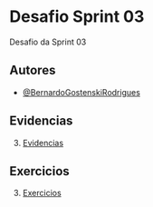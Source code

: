 # Desafio Sprint 03
Desafio da Sprint 03


## Autores
- [@BernardoGostenskiRodrigues](https://github.com/bezudo)

## Evidencias
3. [Evidencias](sprint03/evidencias/README.md)

## Exercicios
3. [Exercicios](sprint03/exercicios/README.md)
